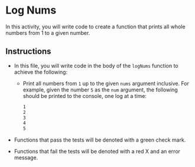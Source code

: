 # Log Nums

In this activity, you will write code to create a function that prints all whole numbers from 1 to a given number.

## Instructions

  * In this file, you will write code in the body of the `logNums` function to achieve the following:

    * Print all numbers from `1` up to the given `nums` argument inclusive. For example, given the number `5` as the `num` argument, the following should be printed to the console, one log at a time:

      ```bash
      1
      2
      3
      4
      5
      ```

  * Functions that pass the tests will be denoted with a green check mark.

  * Functions that fail the tests will be denoted with a red X and an error message.
